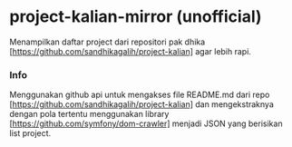 # project-kalian-mirror (unofficial)

Menampilkan daftar project dari repositori pak dhika [https://github.com/sandhikagalih/project-kalian] agar lebih rapi.

### Info
Menggunakan github api untuk mengakses file README.md dari repo [https://github.com/sandhikagalih/project-kalian] dan mengekstraknya dengan pola tertentu menggunakan library [https://github.com/symfony/dom-crawler] menjadi JSON yang berisikan list project.
